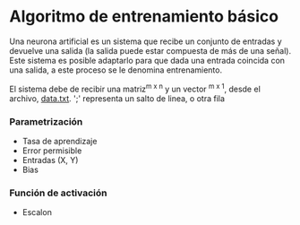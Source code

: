 # Algoritmo de entrenamiento básico

Una neurona artificial es un sistema que recibe un conjunto de entradas y devuelve una salida (la salida puede estar compuesta de más de una señal).
Este sistema es posible adaptarlo para que dada una entrada coincida con una salida, a este proceso se le denomina entrenamiento.

El sistema debe de recibir una matriz<sup>m x n</sup> y un vector <sup>m x 1</sup>, desde el archivo, [data.txt](data.txt).
';' representa un salto de linea, o otra fila

### Parametrización
- Tasa de aprendizaje
- Error permisible
- Entradas (X, Y)
- Bias

### Función de activación
- Escalon